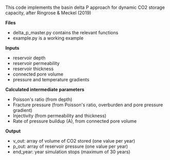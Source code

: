 This code implements the basin delta P approach for dynamic CO2 storage capacity, after Ringrose & Meckel (2019)

**Files**
- delta_p_master.py contains the relevant functions
- example.py is a working example

**Inputs**
- reservoir depth
- reservoir permeability
- reservoir thickness
- connected pore volume
- pressure and temperature gradients

**Calculated intermediate parameters**
- Poisson's ratio (from depth)
- Fracture pressure (from Poisson's ratio, overburden and pore pressure gradient)
- Injectivity (from permeability and thickness)
- Rate of pressure buildup (A), from connected pore volume

**Output**
- v_out: array of volume of CO2 stored (one value per year)
- p_out: array of reservoir pressure (one value per year)
- end_year: year simulation stops (maximum of 30 years)

